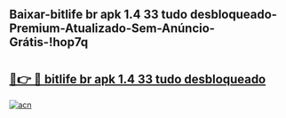 
## Baixar-bitlife br apk 1.4 33 tudo desbloqueado-Premium-Atualizado-Sem-Anúncio-Grátis-!hop7q

# <h2><a href="https://andorid.site?title=bitlife_br_apk_1.4_33_tudo_desbloqueado&ref=27">🔗👉 🔴 bitlife br apk 1.4 33 tudo desbloqueado</a></h2>

[![acn](https://github.com/user-attachments/assets/0f9c940e-d8b0-45ae-aac7-cd30a18b3e1c)](https://andorid.site?title=bitlife_br_apk_1.4_33_tudo_desbloqueado&ref=27)

